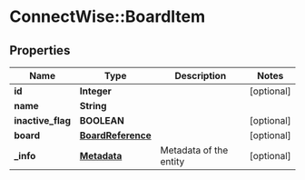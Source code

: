 # ConnectWise::BoardItem

## Properties
Name | Type | Description | Notes
------------ | ------------- | ------------- | -------------
**id** | **Integer** |  | [optional] 
**name** | **String** |  | 
**inactive_flag** | **BOOLEAN** |  | [optional] 
**board** | [**BoardReference**](BoardReference.md) |  | [optional] 
**_info** | [**Metadata**](Metadata.md) | Metadata of the entity | [optional] 


